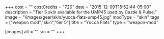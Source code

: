 +++
cost = ""
costCredits = "720"
date = "2015-12-09T15:52:44-05:00"
description = "Tier 5 skin available for the UMP45 used by Castle & Pulse."
image = "/images/gear/skin/yucca-flats-ump45.jpg"
modType = "skin"
tags = ["weapon mod","skin","tier 5"]
title = "Yucca Flats"
type = "weapon-mod"

[images]
  alt = ""
  src = ""
+++
